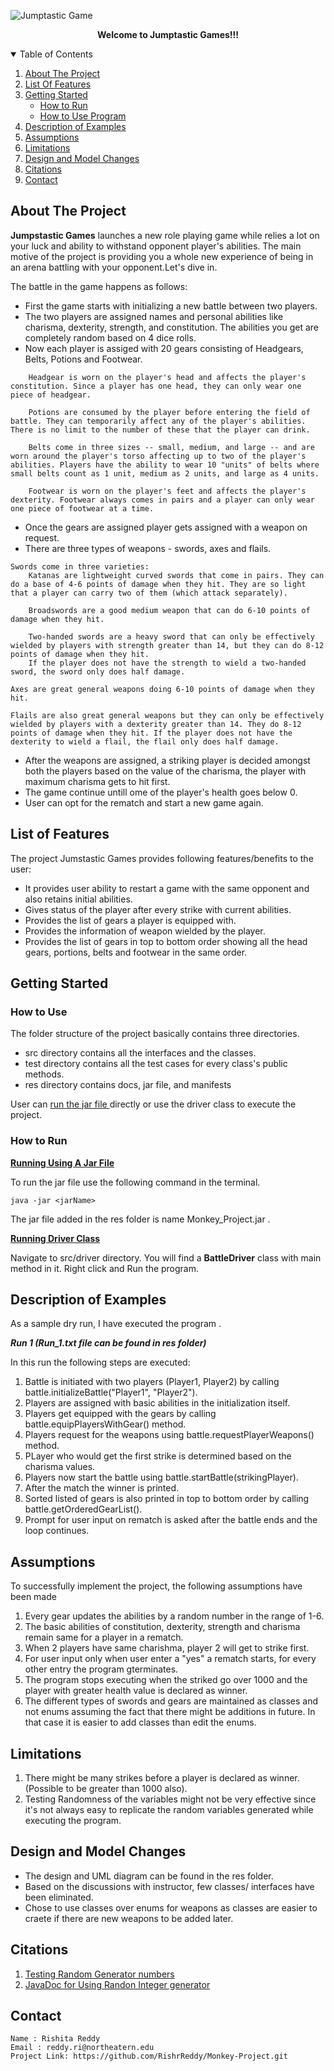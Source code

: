 ![Jumptastic Game](https://cdn.mos.cms.futurecdn.net/yxzL239hqVPrBgEUyGrYEB.jpg)

  <p align="center">
    <strong>Welcome to Jumptastic Games!!!</strong>
</p>
<!-- TABLE OF CONTENTS -->
<details open="open">
  <summary>Table of Contents</summary>
  <ol>
    <li>
      <a href="#about-the-project">About The Project</a>
    </li>
    <li>
      <a href="#list-of-features">List Of Features</a>
    </li>
    <li>
      <a href="#getting-started">Getting Started</a>
      <ul>
        <li><a href="#how-to-run">How to Run</a></li>
        <li><a href="#installation">How to Use Program</a></li>
      </ul>
    </li>
    <li><a href="#Description">Description of Examples</a></li>
    <li><a href="#assumptions">Assumptions</a></li>
    <li><a href="#limitations">Limitations</a></li>
     <li><a href="#design-and-model-changes">Design and Model Changes</a></li>
    <li><a href="#citations">Citations</a></li>
    <li><a href="#contact">Contact</a></li>
  </ol>
</details>

<!-- ABOUT THE PROJECT -->

## About The Project

**Jumpstastic Games** launches a new role playing game while relies a lot on your luck and ability
to withstand opponent player's abilities. The main motive of the project is providing you a whole
new experience of being in an arena battling with your opponent.Let's dive in.

The battle in the game happens as follows:

* First the game starts with initializing a new battle between two players.
* The two players are assigned names and personal abilities like charisma, dexterity, strength, and
  constitution. The abilities you get are completely random based on 4 dice rolls.
* Now each player is assiged with 20 gears consisting of Headgears, Belts, Potions and Footwear.

``` 
    Headgear is worn on the player's head and affects the player's constitution. Since a player has one head, they can only wear one piece of headgear.

    Potions are consumed by the player before entering the field of battle. They can temporarily affect any of the player's abilities. There is no limit to the number of these that the player can drink.

    Belts come in three sizes -- small, medium, and large -- and are worn around the player's torso affecting up to two of the player's abilities. Players have the ability to wear 10 "units" of belts where small belts count as 1 unit, medium as 2 units, and large as 4 units.

    Footwear is worn on the player's feet and affects the player's dexterity. Footwear always comes in pairs and a player can only wear one piece of footwear at a time.
```

* Once the gears are assigned player gets assigned with a weapon on request.
* There are three types of weapons - swords, axes and flails.

```
Swords come in three varieties:
    Katanas are lightweight curved swords that come in pairs. They can do a base of 4-6 points of damage when they hit. They are so light that a player can carry two of them (which attack separately).

    Broadswords are a good medium weapon that can do 6-10 points of damage when they hit.
    
    Two-handed swords are a heavy sword that can only be effectively wielded by players with strength greater than 14, but they can do 8-12 points of damage when they hit.
    If the player does not have the strength to wield a two-handed sword, the sword only does half damage.

Axes are great general weapons doing 6-10 points of damage when they hit.

Flails are also great general weapons but they can only be effectively wielded by players with a dexterity greater than 14. They do 8-12 points of damage when they hit. If the player does not have the dexterity to wield a flail, the flail only does half damage.
```

* After the weapons are assigned, a striking player is decided amongst both the players based on the
  value of the charisma, the player with maximum charisma gets to hit first.
* The game continue untill ome of the player's health goes below 0.
* User can opt for the rematch and start a new game again.

<!-- List of Features -->

## List of Features

The project Jumstastic Games provides following features/benefits to the user:

* It provides user ability to restart a game with the same opponent and also retains initial
  abilities.
* Gives status of the player after every strike with current abilities.
* Provides the list of gears a player is equipped with.
* Provides the information of weapon wielded by the player.
* Provides the list of gears in top to bottom order showing all the head gears, portions, belts and
  footwear in the same order.

<!-- Getting Started -->

## Getting Started

### How to Use

The folder structure of the project basically contains three directories.

* src directory contains all the interfaces and the classes.
* test directory contains all the test cases for every class's public methods.
* res directory contains docs, jar file, and manifests

User can <a href="#run-the-jar"> run the jar file </a> directly or use the driver class to execute
the project.

<!-- run-the-jar -->

### How to Run

<strong><u> Running Using A Jar File </u></strong>

To run the jar file use the following command in the terminal.

```
java -jar <jarName> 
```

The jar file added in the res folder is name Monkey_Project.jar .

<strong> <u> Running Driver Class </u> </strong>

Navigate to src/driver directory. You will find a **BattleDriver** class with main method in it.
Right click and Run the program.

<!-- Description of Examples-->

## Description of Examples

As a sample dry run, I have executed the program .

<b><i> Run 1 (Run_1.txt file can be found in res folder) </i></b>

In this run the following steps are executed:

1. Battle is initiated with two players (Player1, Player2) by calling battle.initializeBattle("Player1", "Player2").
2. Players are assigned with basic abilities in the initialization itself.
3. Players get equipped with the gears by calling battle.equipPlayersWithGear() method.
4. Players request for the weapons using battle.requestPlayerWeapons() method.
5. PLayer who would get the first strike is determined based on the charisma values.
6. Players now start the battle using battle.startBattle(strikingPlayer).
7. After the match the winner is printed.
8. Sorted listed of gears is also printed in top to bottom order by calling battle.getOrderedGearList().
9. Prompt for user input on rematch is asked after the battle ends and the loop continues.


<!-- Assumptions -->

## Assumptions

To successfully implement the project, the following assumptions have been made

1. Every gear updates the abilities by a random number in the range of 1-6.
2. The basic abilities of constitution, dexterity, strength and charisma remain same for a player in
   a rematch.
3. When 2 players have same charishma, player 2 will get to strike first.
4. For user input only when user enter a "yes" a rematch starts, for every other entry the program gterminates.
5. The program stops executing when the striked go over 1000 and the player with greater health value is declared as winner.
6. The different types of swords and gears are maintained as classes and not enums assuming the fact that there might be additions in future. In that case it is easier to add classes than edit the enums.
<!-- Limitations -->

## Limitations

1. There might be many strikes before a player is declared as winner.(Possible to be greater than
   1000 also).
2. Testing Randomness of the variables might not be very effective since it's not always easy to
   replicate the random variables generated while executing the program.

<!-- Design and Model Changes -->

## Design and Model Changes

* The design and UML diagram can be found in the res folder.
* Based on the discussions with instructor, few classes/ interfaces have been eliminated.
* Chose to use classes over enums for weapons as classes are easier to craete if there are new
  weapons to be added later.

<!-- Citations -->

## Citations

1. [Testing Random Generator numbers](https://softwareengineering.stackexchange.com/questions/356456/testing-a-function-that-uses-random-number-generator)
2. [JavaDoc for Using Randon Integer generator](https://docs.oracle.com/javase/8/docs/api/java/util/Random.html)

<!-- Contact -->

## Contact

```
Name : Rishita Reddy
Email : reddy.ri@northeatern.edu
Project Link: https://github.com/RishrReddy/Monkey-Project.git
```